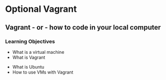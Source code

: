 # Optional Vagrant
## Vagrant - or - how to code in your local computer
### Learning Objectives 
* What is a virtual machine
* What is Vagrant
- What is Ubuntu
- How to use VMs with Vagrant
